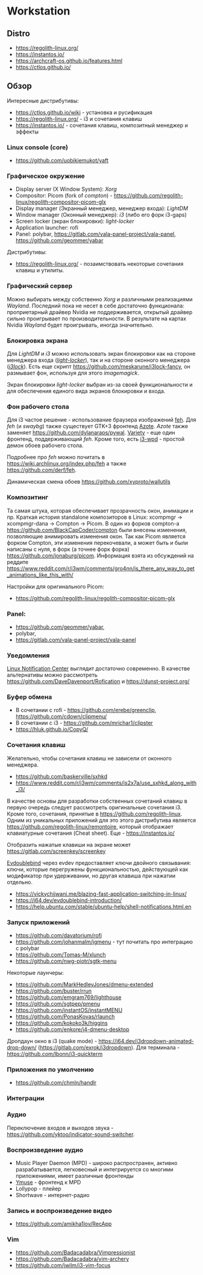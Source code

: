 # Workstation

## Distro

- https://regolith-linux.org/
- https://instantos.io/
- https://archcraft-os.github.io/features.html
- https://ctlos.github.io/

## Обзор

Интересные дистрибутивы:

- https://ctlos.github.io/wiki - установка и русификация
- https://regolith-linux.org/ - i3 и сочетания клавиш
- https://instantos.io/ - сочетания клавиш, композитный менеджер и эффекты

### Linux console (core)

- https://github.com/uobikiemukot/yaft

### Графическое окружение

- Display server (X Window System): _Xorg_
- Compositor: Picom (fork of _compton_) - https://github.com/regolith-linux/regolith-compositor-picom-glx
- Display manager (Экранный менеджер, менеджер входа): _LightDM_
- Window manager (Оконный менеджер): _i3_ (либо его форк i3-gaps)
- Screen locker (экран блокировки): _light-locker_
- Application launcher: rofi
- Panel: polybar, https://gitlab.com/vala-panel-project/vala-panel, https://github.com/geommer/yabar

Дистрибутивы:

- https://regolith-linux.org/ - позаимствовать некоторые сочетания клавиш и утилиты.

### Графический сервер

Можно выбирать между собственно _Xorg_ и различными реализациями _Wayland_. Последний пока не несет в себе достаточно
функционала: проприетарный драйвер Nvidia не поддерживается, открытый драйвер сильно проигрывает по производительности.
В результате на картах Nvidia _Wayland_ будет проигрывать, иногда значительно.

### Блокировка экрана

Для _LightDM_ и _i3_ можно использовать экран блокировки как на стороне менеджера входа
(_[light-locker](https://github.com/the-cavalry/light-locker)_), так и на стороне оконного менеджера
(_[i3lock](https://github.com/i3/i3lock)_). Есть еще скрипт https://github.com/meskarune/i3lock-fancy, он размывает фон,
используя для этого _imagemagick_.

Экран блокировки _light-locker_ выбран из-за своей функциональности и для обеспечения единого вида экранов блокировки и
входа.

### Фон рабочего стола

Для i3 частое решение - использование браузера изображений [feh](https://feh.finalrewind.org/). Для _feh_ (и _swaybg_)
также существует GTK+3 фронтенд [Azote](https://github.com/nwg-piotr/azote). _Azote_ также заменяет
https://github.com/dylanaraps/pywal. [Variety](https://github.com/varietywalls/variety) - еще один фронтенд,
поддерживающий _feh_. Кроме того, есть [i3-wpd](https://github.com/jomiq/i3-wpd) - простой демон обоев рабочего стола.

Подробнее про _feh_ можно почитать в https://wiki.archlinux.org/index.php/feh а также https://github.com/derf/feh.

Динамическая смена обоев https://github.com/xyproto/wallutils

### Композитинг

Та самая штука, которая обеспечивает прозрачность окон, анимации и пр. Краткая история standalone композиторов в Linux:
xcompmgr -> xcompmgr-dana -> Compton -> Picom. В один из форков compton-а https://github.com/BlackCapCoder/compton были
внесены изменения, позволяющие анимировать изменения окон. Так как Picom является форком Compton, эти изменения
перекочевали, а может быть и были написаны с нуля, в форк (а точнее форк форка) https://github.com/jonaburg/picom.
Информация взята из обсуждений на реддите
https://www.reddit.com/r/i3wm/comments/gro4nn/is_there_any_way_to_get_animations_like_this_with/

Настройки для оригинального Picom:

- https://github.com/regolith-linux/regolith-compositor-picom-glx

### Panel:

- https://github.com/geommer/yabar,
- polybar,
- https://gitlab.com/vala-panel-project/vala-panel

### Уведомления

[Linux Notification Center](https://github.com/phuhl/linux_notification_center) выглядит достаточно современно. В
качестве альтернативы можно рассмотреть https://github.com/DaveDavenport/Rofication и https://dunst-project.org/

### Буфер обмена

- В сочетании с rofi - https://github.com/erebe/greenclip, https://github.com/cdown/clipmenu/
- В сочетании с i3 - https://github.com/mrichar1/clipster
- https://hluk.github.io/CopyQ/

### Сочетания клавиш

Желательно, чтобы сочетания клавиш не зависели от оконного менеджера.

- https://github.com/baskerville/sxhkd
- https://www.reddit.com/r/i3wm/comments/is2x7a/use_sxhkd_along_with_i3/

В качестве основы для разработки собственных сочетаний клавиш в первую очередь следует рассмотреть оригинальные
сочетания i3. Кроме того, сочетания, принятые в https://github.com/regolith-linux. Одним из уникальных приложений для
это этого дистрибутива является https://github.com/regolith-linux/remontoire, который отображает клавиатурные сочетания
(Cheat sheet). Еще - https://instantos.io/

Отобразить нажатые клавиши на экране может https://gitlab.com/screenkey/screenkey

[Evdoublebind](https://github.com/exrok/evdoublebind) через evdev предоставляет ключи двойного связывания: ключи,
которые перегружены функциональностью, действующей как модификатор при удерживании, но другая клавиша при нажатии
отдельно.

- https://vickychijwani.me/blazing-fast-application-switching-in-linux/
- https://i64.dev/evdoublebind-introduction/
- https://help.ubuntu.com/stable/ubuntu-help/shell-notifications.html.en

### Запуск приложений

- https://github.com/davatorium/rofi
- https://github.com/johanmalm/jgmenu - тут почитать про интеграцию с polybar
- https://github.com/Tomas-M/xlunch
- https://github.com/nwg-piotr/sgtk-menu

Некоторые лаунчеры:

- https://github.com/MarkHedleyJones/dmenu-extended
- https://github.com/buster/rrun
- https://github.com/emgram769/lighthouse
- https://github.com/sgtpep/pmenu
- https://github.com/instantOS/instantMENU
- https://github.com/PonasKovas/rlaunch
- https://github.com/kokoko3k/higgins
- https://github.com/enkore/j4-dmenu-desktop

Дропдаун окно в i3 (quake mode) - https://i64.dev/i3dropdown-animated-drop-down/ (https://gitlab.com/exrok/i3dropdown).
Для терминала - https://github.com/lbonn/i3-quickterm

### Приложения по умолчению

- https://github.com/chmln/handlr

### Интеграции

### Аудио

Переключение входов и выходов звука - https://github.com/yktoo/indicator-sound-switcher.

### Воспроизведение аудио

- Music Player Daemon (MPD) - широко распространен, активно разрабатывается, легковесный и интегрируется со многими
  приложениями, имеет различные фронтенды
- [Ymuse](https://github.com/yktoo/ymuse) - фронтенд к MPD
- Lollypop - плейер
- Shortwave - интернет-радио

### Запись и воспроизведение видео

- https://github.com/amikha1lov/RecApp

### Vim

- https://github.com/Badacadabra/Vimpressionist
- https://github.com/Badacadabra/vim-archery
- https://github.com/jwilm/i3-vim-focus
